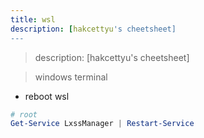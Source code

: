 ```yaml
---
title: wsl
description: [hakcettyu's cheetsheet]
---
```


> description: [hakcettyu's cheetsheet]

> windows terminal

- reboot wsl

``` powershell
# root
Get-Service LxssManager | Restart-Service
```

